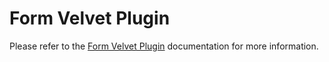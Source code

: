 # Form Velvet Plugin

Please refer to the [Form Velvet Plugin](https://velvet.stratumfoundry.com/plugins/form-plugin) documentation for more information.
